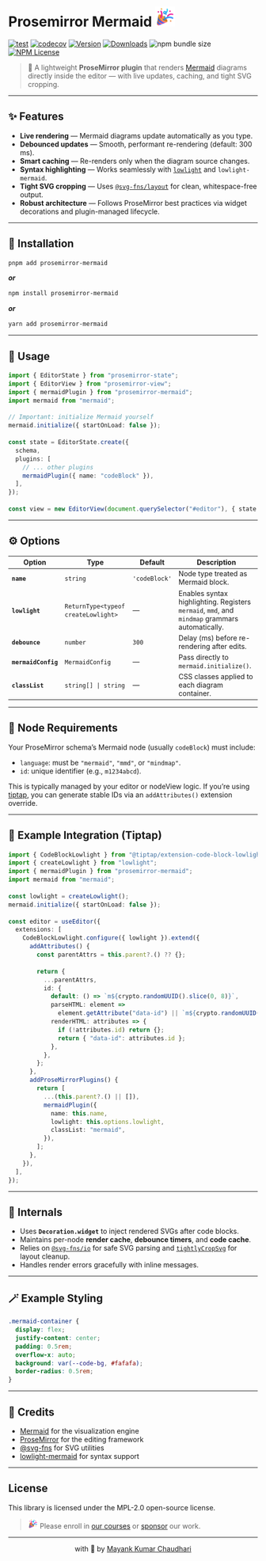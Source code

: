 # Prosemirror Mermaid <img src="https://raw.githubusercontent.com/mayank1513/mayank1513/main/popper.png" style="height: 40px"/>

[![test](https://github.com/md2docx/prosemirror-mermaid/actions/workflows/test.yml/badge.svg)](https://github.com/md2docx/prosemirror-mermaid/actions/workflows/test.yml)
[![codecov](https://codecov.io/gh/md2docx/prosemirror-mermaid/graph/badge.svg)](https://codecov.io/gh/md2docx/prosemirror-mermaid)
[![Version](https://img.shields.io/npm/v/prosemirror-mermaid.svg?colorB=green)](https://www.npmjs.com/package/prosemirror-mermaid)
[![Downloads](https://img.jsdelivr.com/img.shields.io/npm/d18m/prosemirror-mermaid.svg)](https://www.npmjs.com/package/prosemirror-mermaid)
![npm bundle size](https://img.shields.io/bundlephobia/minzip/prosemirror-mermaid)
[![NPM License](https://img.shields.io/npm/l/prosemirror-mermaid)](../LICENSE)

> 🧩 A lightweight **ProseMirror plugin** that renders [Mermaid](https://mermaid.js.org/) diagrams directly inside the editor — with live updates, caching, and tight SVG cropping.

---

## ✨ Features

- **Live rendering** — Mermaid diagrams update automatically as you type.
- **Debounced updates** — Smooth, performant re-rendering (default: 300 ms).
- **Smart caching** — Re-renders only when the diagram source changes.
- **Syntax highlighting** — Works seamlessly with [`lowlight`](https://github.com/wooorm/lowlight) and `lowlight-mermaid`.
- **Tight SVG cropping** — Uses [`@svg-fns/layout`](https://github.com/mayank1513/svg-fns) for clean, whitespace-free output.
- **Robust architecture** — Follows ProseMirror best practices via widget decorations and plugin-managed lifecycle.

---

## 🚀 Installation

```bash
pnpm add prosemirror-mermaid
```

**_or_**

```bash
npm install prosemirror-mermaid
```

**_or_**

```bash
yarn add prosemirror-mermaid
```

---

## 🧩 Usage

```ts
import { EditorState } from "prosemirror-state";
import { EditorView } from "prosemirror-view";
import { mermaidPlugin } from "prosemirror-mermaid";
import mermaid from "mermaid";

// Important: initialize Mermaid yourself
mermaid.initialize({ startOnLoad: false });

const state = EditorState.create({
  schema,
  plugins: [
    // ... other plugins
    mermaidPlugin({ name: "codeBlock" }),
  ],
});

const view = new EditorView(document.querySelector("#editor"), { state });
```

---

## ⚙️ Options

| Option              | Type                                | Default       | Description                                                                                    |
| ------------------- | ----------------------------------- | ------------- | ---------------------------------------------------------------------------------------------- |
| **`name`**          | `string`                            | `'codeBlock'` | Node type treated as Mermaid block.                                                            |
| **`lowlight`**      | `ReturnType<typeof createLowlight>` | —             | Enables syntax highlighting. Registers `mermaid`, `mmd`, and `mindmap` grammars automatically. |
| **`debounce`**      | `number`                            | `300`         | Delay (ms) before re-rendering after edits.                                                    |
| **`mermaidConfig`** | `MermaidConfig`                     | —             | Pass directly to `mermaid.initialize()`.                                                       |
| **`classList`**     | `string[] \| string`                | —             | CSS classes applied to each diagram container.                                                 |

---

## 🧠 Node Requirements

Your ProseMirror schema’s Mermaid node (usually `codeBlock`) must include:

- `language`: must be `"mermaid"`, `"mmd"`, or `"mindmap"`.
- `id`: unique identifier (e.g., `m1234abcd`).

This is typically managed by your editor or nodeView logic.
If you’re using [tiptap](https://tiptap.dev/), you can generate stable IDs via an `addAttributes()` extension override.

---

## 🧩 Example Integration (Tiptap)

```ts
import { CodeBlockLowlight } from "@tiptap/extension-code-block-lowlight";
import { createLowlight } from "lowlight";
import { mermaidPlugin } from "prosemirror-mermaid";
import mermaid from "mermaid";

const lowlight = createLowlight();
mermaid.initialize({ startOnLoad: false });

const editor = useEditor({
  extensions: [
    CodeBlockLowlight.configure({ lowlight }).extend({
      addAttributes() {
        const parentAttrs = this.parent?.() ?? {};

        return {
          ...parentAttrs,
          id: {
            default: () => `m${crypto.randomUUID().slice(0, 8)}`,
            parseHTML: element =>
              element.getAttribute("data-id") || `m${crypto.randomUUID().slice(0, 8)}`,
            renderHTML: attributes => {
              if (!attributes.id) return {};
              return { "data-id": attributes.id };
            },
          },
        };
      },
      addProseMirrorPlugins() {
        return [
          ...(this.parent?.() || []),
          mermaidPlugin({
            name: this.name,
            lowlight: this.options.lowlight,
            classList: "mermaid",
          }),
        ];
      },
    }),
  ],
});
```

---

## 🧰 Internals

- Uses **`Decoration.widget`** to inject rendered SVGs after code blocks.
- Maintains per-node **render cache**, **debounce timers**, and **code cache**.
- Relies on [`@svg-fns/io`](https://github.com/mayank1513/svg-fns) for safe SVG parsing and [`tightlyCropSvg`](https://github.com/mayank1513/svg-fns) for layout cleanup.
- Handles render errors gracefully with inline messages.

---

## 🪄 Example Styling

```css
.mermaid-container {
  display: flex;
  justify-content: center;
  padding: 0.5rem;
  overflow-x: auto;
  background: var(--code-bg, #fafafa);
  border-radius: 0.5rem;
}
```

---

## 🙏 Credits

- [Mermaid](https://mermaid.js.org/) for the visualization engine
- [ProseMirror](https://prosemirror.net/) for the editing framework
- [@svg-fns](https://github.com/mayank1513/svg-fns) for SVG utilities
- [lowlight-mermaid](https://github.com/wooorm/lowlight) for syntax support

---

## License

This library is licensed under the MPL-2.0 open-source license.

> <img src="https://raw.githubusercontent.com/mayank1513/mayank1513/main/popper.png" style="height: 20px"/> Please enroll in [our courses](https://mayank-chaudhari.vercel.app/courses) or [sponsor](https://github.com/sponsors/mayank1513) our work.

<hr />

<p align="center" style="text-align:center">with 💖 by <a href="https://mayank-chaudhari.vercel.app" target="_blank">Mayank Kumar Chaudhari</a></p>
